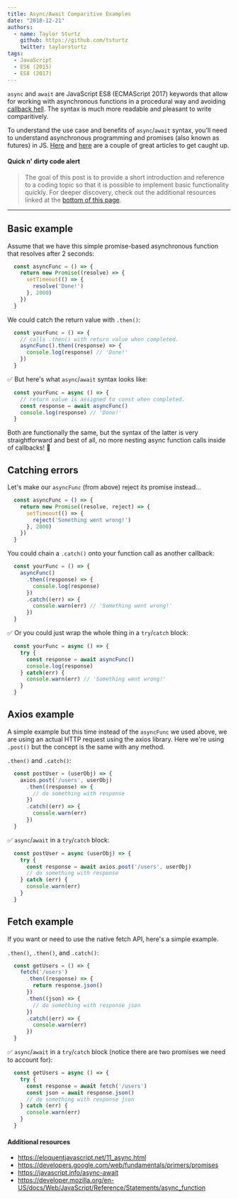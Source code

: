 ```yaml
---
title: Async/Await Comparitive Examples
date: "2018-12-21"
authors:
  - name: Taylor Sturtz
    github: https://github.com/tsturtz
    twitter: taylorsturtz
tags:
  - JavaScript
  - ES6 (2015)
  - ES8 (2017)
---
```

<span style="display: none">Async</span>`async` and <span style="display: none">await</span>`await` are JavaScript ES8 (ECMAScript 2017) keywords that allow for working with asynchronous functions in a procedural way and avoiding [callback hell](http://callbackhell.com/). The syntax is much more readable and pleasant to write comparitively.

To understand the use case and benefits of `async`/`await` syntax, you'll need to understand asynchronous
programming and promises (also known as futures) in JS.
[Here](https://eloquentjavascript.net/11_async.html) and
[here](https://developers.google.com/web/fundamentals/primers/promises) are a couple of great articles to get caught up.

#### Quick n' dirty code alert
> The goal of this post is to provide a short introduction and reference to a coding topic
> so that it is possible to implement basic functionality quickly.
> For deeper discovery, check out the additional resources linked at the [bottom of this page](#additional-resources).

---
## Basic example

Assume that we have this simple promise-based asynchronous function that resolves after 2 seconds:
```javascript
  const asyncFunc = () => {
    return new Promise((resolve) => {
      setTimeout(() => {
        resolve('Done!')
      }, 2000)
    })
  }
```
We could catch the return value with `.then()`:
```javascript
  const yourFunc = () => {
    // calls .then() with return value when completed.
    asyncFunc().then((response) => {
      console.log(response) // 'Done!'
    })
  }
```
✅ But here's what `async`/`await` syntax looks like:
```javascript
  const yourFunc = async () => {
    // return value is assigned to const when completed.
    const response = await asyncFunc()
    console.log(response) // 'Done!'
  }
```
Both are functionally the same, but the syntax of the latter is very straightforward and best of all, no more nesting async function calls inside of callbacks! 🎉
## Catching errors
Let's make our `asyncFunc` (from above) reject its promise instead...
```javascript
  const asyncFunc = () => {
    return new Promise((resolve, reject) => {
      setTimeout(() => {
        reject('Something went wrong!')
      }, 2000)
    })
  }
```
You could chain a `.catch()` onto your function call as another callback:
```javascript
  const yourFunc = () => {
    asyncFunc()
      .then((response) => {
        console.log(response)
      })
      .catch((err) => {
        console.warn(err) // 'Something went wrong!'
      })
  }
```
✅ Or you could just wrap the whole thing in a `try`/`catch` block:
```javascript
  const yourFunc = async () => {
    try {
      const response = await asyncFunc()
      console.log(response)
    } catch(err) {
      console.warn(err) // 'Something went wrong!'
    }
  }
```

## Axios example

A simple example but this time instead of the `asyncFunc` we used above, we are using an actual HTTP request using the axios library. Here we're using `.post()` but the concept is the same with any method.

`.then()` and `.catch()`:
```javascript
  const postUser = (userObj) => {
    axios.post('/users', userObj)
      .then((response) => {
        // do something with response
      })
      .catch((err) => {
        console.warn(err)
      })
  }
```
✅ `async`/`await` in a `try`/`catch` block:
```javascript
  const postUser = async (userObj) => {
    try {
      const response = await axios.post('/users', userObj)
      // do something with response
    } catch (err) {
      console.warn(err)
    }
  }
```

## Fetch example

If you want or need to use the native fetch API, here's a simple example.

`.then()`, `.then()`, and `.catch()`:
```javascript
  const getUsers = () => {
    fetch('/users')
      .then((response) => {
        return response.json()
      })
      .then((json) => {
        // do something with response json
      })
      .catch((err) => {
        console.warn(err)
      })
  }
```
✅ `async`/`await` in a `try`/`catch` block (notice there are two promises we need to account for):
```javascript
  const getUsers = async () => {
    try {
      const response = await fetch('/users')
      const json = await response.json()
      // do something with response json
    } catch (err) {
      console.warn(err)
    }
  }
```

#### Additional resources

- https://eloquentjavascript.net/11_async.html
- https://developers.google.com/web/fundamentals/primers/promises
- https://javascript.info/async-await
- https://developer.mozilla.org/en-US/docs/Web/JavaScript/Reference/Statements/async_function
